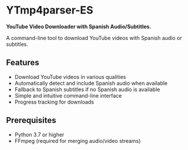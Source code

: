 # YTmp4parser-ES
**YouTube Video Downloader with Spanish Audio/Subtitles.**

A command-line tool to download YouTube videos with Spanish audio or subtitles.

## Features

- Download YouTube videos in various qualities
- Automatically detect and include Spanish audio when available
- Fallback to Spanish subtitles if no Spanish audio is available
- Simple and intuitive command-line interface
- Progress tracking for downloads

## Prerequisites

- Python 3.7 or higher
- FFmpeg (required for merging audio/video streams)
